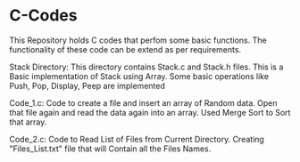 # C-Codes

This Repository holds C codes that perfom some basic functions.
The functionality of these code can be extend as per requirements.

Stack Directory:
This directory contains Stack.c and Stack.h files.
This is a Basic implementation of Stack using Array.
Some basic operations like Push, Pop, Display, Peep are implemented

Code_1.c:
Code to create a file and insert an array of Random data.
Open that file again and read the data again into an array.
Used Merge Sort to Sort that array.

Code_2.c:
Code to Read List of Files from Current Directory.
Creating "Files_List.txt" file that will Contain all the Files Names.
